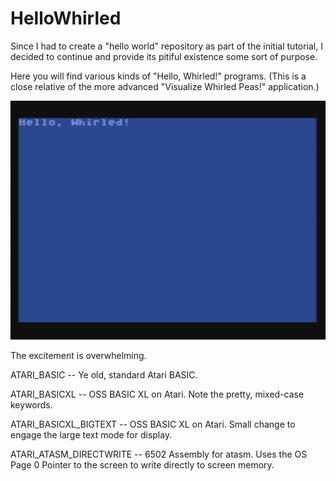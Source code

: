 # HelloWhirled

Since I had to create a "hello world" repository as part of the initial tutorial, I decided to continue and provide its pitiful existence some sort of purpose.

Here you will find various kinds of "Hello, Whirled!" programs. (This is a close relative of the more advanced "Visualize Whirled Peas!" application.)


[![HelloWhirled](https://github.com/kenjennings/HelloWhirled/blob/master/HelloWhirled.png)](#features)


The excitement is overwhelming.

ATARI_BASIC -- Ye old, standard Atari BASIC.

ATARI_BASICXL -- OSS BASIC XL on Atari.  Note the pretty, mixed-case keywords.

ATARI_BASICXL_BIGTEXT -- OSS BASIC XL on Atari.  Small change to engage the large text mode for display.

ATARI_ATASM_DIRECTWRITE -- 6502 Assembly for atasm.  Uses the OS Page 0 Pointer to the screen to write directly to screen memory.
